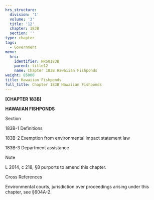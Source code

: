 ```yaml
---
hrs_structure:
  division: '1'
  volume: '3'
  title: '12'
  chapter: 183B
  section: ''
type: chapter
tags:
  - Government
menu:
  hrs:
    identifier: HRS0183B
    parent: title12
    name: Chapter 183B Hawaiian Fishponds
weight: 85000
title: Hawaiian Fishponds
full_title: Chapter 183B Hawaiian Fishponds
---
```

**[CHAPTER 183B]**

**HAWAIIAN FISHPONDS**

Section

183B-1 Definitions

183B-2 Exemption from environmental impact statement law

183B-3 Department assistance

Note

L 2014, c 218, §8 purports to amend this chapter.

Cross References

Environmental courts, jurisdiction over proceedings arising under this chapter, see §604A-2.